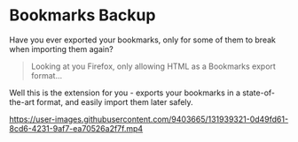 # Bookmarks Backup

Have you ever exported your bookmarks, only for some of them to break when importing them again?

> Looking at you Firefox, only allowing HTML as a Bookmarks export format...

Well this is the extension for you - exports your bookmarks in a state-of-the-art format, and easily import them later safely.

https://user-images.githubusercontent.com/9403665/131939321-0d49fd61-8cd6-4231-9af7-ea70526a2f7f.mp4
